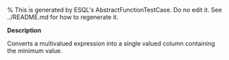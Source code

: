 % This is generated by ESQL's AbstractFunctionTestCase. Do no edit it. See ../README.md for how to regenerate it.

**Description**

Converts a multivalued expression into a single valued column containing the minimum value.

